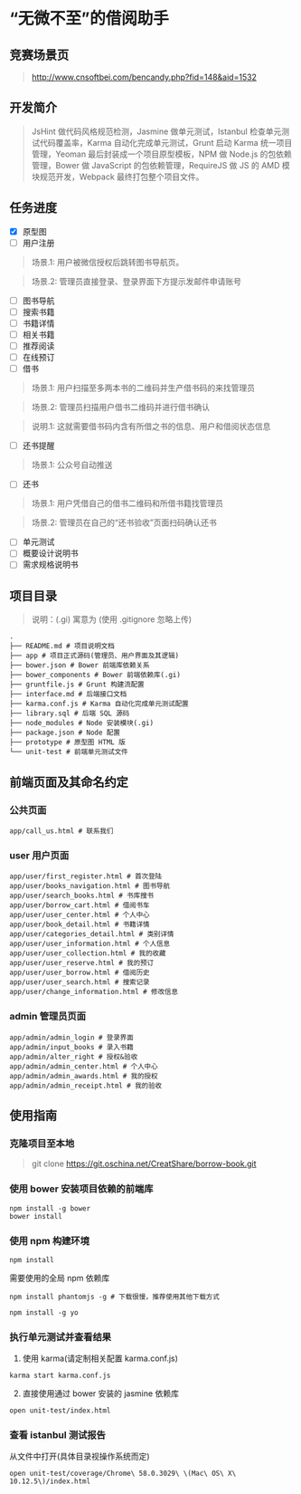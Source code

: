 # “无微不至”的借阅助手

## 竞赛场景页

> http://www.cnsoftbei.com/bencandy.php?fid=148&aid=1532

## 开发简介

> JsHint 做代码风格规范检测，Jasmine 做单元测试，Istanbul 检查单元测试代码覆盖率，Karma 自动化完成单元测试，Grunt 启动 Karma 统一项目管理，Yeoman 最后封装成一个项目原型模板，NPM 做 Node.js 的包依赖管理，Bower 做 JavaScript 的包依赖管理，RequireJS 做 JS 的 AMD 模块规范开发，Webpack 最终打包整个项目文件。

## 任务进度

- [X] 原型图
- [ ] 用户注册

> 场景.1: 用户被微信授权后跳转图书导航页。

> 场景.2: 管理员直接登录、登录界面下方提示发邮件申请账号

- [ ] 图书导航
- [ ] 搜索书籍
- [ ] 书籍详情
- [ ] 相关书籍
- [ ] 推荐阅读
- [ ] 在线预订
- [ ] 借书

> 场景.1: 用户扫描至多两本书的二维码并生产借书码的来找管理员

> 场景.2: 管理员扫描用户借书二维码并进行借书确认

> 说明.1: 这就需要借书码内含有所借之书的信息、用户和借阅状态信息

- [ ] 还书提醒

> 场景.1: 公众号自动推送

- [ ] 还书

> 场景.1: 用户凭借自己的借书二维码和所借书籍找管理员

> 场景.2: 管理员在自己的“还书验收”页面扫码确认还书

- [ ] 单元测试
- [ ] 概要设计说明书
- [ ] 需求规格说明书

## 项目目录

> 说明：(.gi) 寓意为 (使用 .gitignore 忽略上传)

```
.
├── README.md # 项目说明文档
├── app # 项目正式源码(管理员、用户界面及其逻辑)
├── bower.json # Bower 前端库依赖关系
├── bower_components # Bower 前端依赖库(.gi)
├── gruntfile.js # Grunt 构建流配置
├── interface.md # 后端接口文档
├── karma.conf.js # Karma 自动化完成单元测试配置
├── library.sql # 后端 SQL 源码
├── node_modules # Node 安装模块(.gi)
├── package.json # Node 配置
├── prototype # 原型图 HTML 版
└── unit-test # 前端单元测试文件
```

## 前端页面及其命名约定

### 公共页面

```
app/call_us.html # 联系我们
```

### user 用户页面

```
app/user/first_register.html # 首次登陆
app/user/books_navigation.html # 图书导航
app/user/search_books.html # 书库搜书
app/user/borrow_cart.html # 借阅书车
app/user/user_center.html # 个人中心
app/user/book_detail.html # 书籍详情
app/user/categories_detail.html # 类别详情
app/user/user_information.html # 个人信息
app/user/user_collection.html # 我的收藏
app/user/user_reserve.html # 我的预订
app/user/user_borrow.html # 借阅历史
app/user/user_search.html # 搜索记录
app/user/change_information.html # 修改信息
```

### admin 管理员页面

```
app/admin/admin_login # 登录界面
app/admin/input_books # 录入书籍
app/admin/alter_right # 授权&验收
app/admin/admin_center.html # 个人中心
app/admin/admin_awards.html # 我的授权
app/admin/admin_receipt.html # 我的验收
```

## 使用指南

### 克隆项目至本地

> git clone https://git.oschina.net/CreatShare/borrow-book.git

### 使用 bower 安装项目依赖的前端库

```
npm install -g bower
bower install
```

### 使用 npm 构建环境

```
npm install
```

需要使用的全局 npm 依赖库

```
npm install phantomjs -g # 下载很慢，推荐使用其他下载方式
```

```
npm install -g yo
```

### 执行单元测试并查看结果

1. 使用 karma(请定制相关配置 karma.conf.js)

```
karma start karma.conf.js
```

2. 直接使用通过 bower 安装的 jasmine 依赖库 

```
open unit-test/index.html
```

### 查看 istanbul 测试报告

从文件中打开(具体目录视操作系统而定)

```
open unit-test/coverage/Chrome\ 58.0.3029\ \(Mac\ OS\ X\ 10.12.5\)/index.html
```
